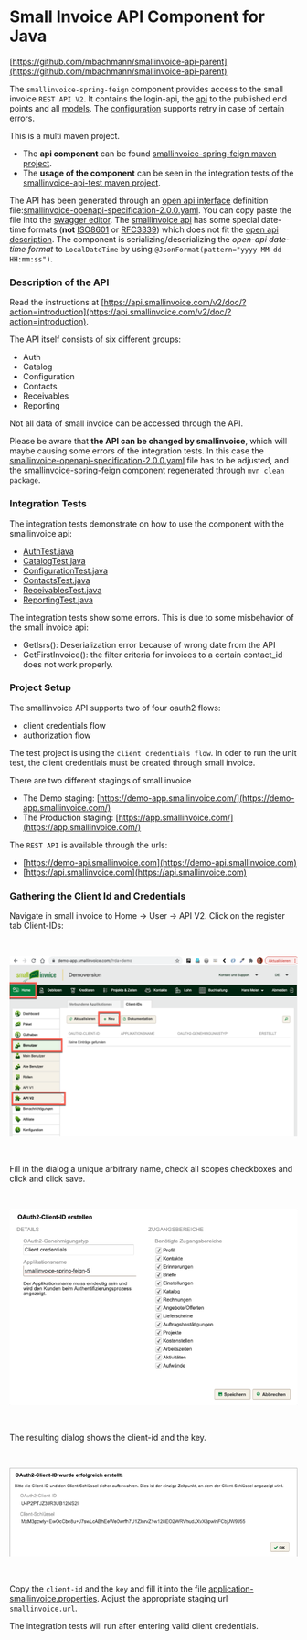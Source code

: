 # Small Invoice API Component for Java

[https://github.com/mbachmann/smallinvoice-api-parent](https://github.com/mbachmann/smallinvoice-api-parent)

The `smallinvoice-spring-feign` component provides access to the small invoice `REST API V2`.
It contains the login-api, the [api](smallinvoice-spring-feign/src/main/java/com/example/smallinvoicespringfeign/api)
to the published end points and all [models](smallinvoice-spring-feign/src/main/java/com/example/smallinvoicespringfeign/model).
The [configuration](smallinvoice-spring-feign/src/main/java/com/example/smallinvoicespringfeign/configuration/ClientConfiguration.java)
supports retry in case of certain errors.

This is a multi maven project.

- The **api component** can be found [smallinvoice-spring-feign maven project](smallinvoice-spring-feign/README.md).
- The **usage of the component** can be seen in the integration tests of the [smallinvoice-api-test maven project](smallinvoice-api-test/README.md).

The API has been generated through an [open api interface](https://swagger.io/specification/) definition file:[smallinvoice-openapi-specification-2.0.0.yaml](smallinvoice-spring-feign/src/main/resources/smallinvoice-openapi-specification-2.0.0.yaml).
You can copy paste the file into the [swagger editor](https://editor.swagger.io/).
The [smallinvoice api](https://api.smallinvoice.com/v2/doc/?action=endpoints) has some special date-time formats
(**not** [ISO8601](https://en.wikipedia.org/wiki/ISO_8601) or [RFC3339](https://datatracker.ietf.org/doc/html/rfc3339))
which does not fit the [open api description](https://swagger.io/docs/specification/data-models/data-types/).
The component is serializing/deserializing the _open-api date-time format_ to `LocalDateTime` by using `@JsonFormat(pattern="yyyy-MM-dd HH:mm:ss")`.

### Description of the API

Read the instructions at [https://api.smallinvoice.com/v2/doc/?action=introduction](https://api.smallinvoice.com/v2/doc/?action=introduction).

The API itself consists of six different groups:

- Auth
- Catalog
- Configuration
- Contacts
- Receivables
- Reporting

Not all data of small invoice can be accessed through the API.

Please be aware that **the API can be changed by smallinvoice**, which will maybe causing some errors of the integration tests.
In this case the [smallinvoice-openapi-specification-2.0.0.yaml](smallinvoice-spring-feign/src/main/resources/smallinvoice-openapi-specification-2.0.0.yaml)
file has to be adjusted, and the [smallinvoice-spring-feign component](smallinvoice-spring-feign/README.md) regenerated through `mvn clean package`.

### Integration Tests

The integration tests demonstrate on how to use the component with the smallinvoice api:

- [AuthTest.java](smallinvoice-api-test/src/test/java/com/example/smallinvoice/springfeign/AuthTest.java)
- [CatalogTest.java](smallinvoice-api-test/src/test/java/com/example/smallinvoice/springfeign/CatalogTest.java)
- [ConfigurationTest.java](smallinvoice-api-test/src/test/java/com/example/smallinvoice/springfeign/ConfigurationTest.java)
- [ContactsTest.java](smallinvoice-api-test/src/test/java/com/example/smallinvoice/springfeign/ContactsTest.java)
- [ReceivablesTest.java](smallinvoice-api-test/src/test/java/com/example/smallinvoice/springfeign/ReceivablesTest.java)
- [ReportingTest.java](smallinvoice-api-test/src/test/java/com/example/smallinvoice/springfeign/ReportingTest.java)

The integration tests show some errors. This is due to some misbehavior of the small invoice api:

- GetIsrs(): Deserialization error because of wrong date from the API
- GetFirstInvoice(): the filter criteria for invoices to a certain contact_id does not work properly.

### Project Setup

The smallinvoice API supports two of four oauth2 flows:

- client credentials flow
- authorization flow

The test project is using the `client credentials flow`. In oder to run the unit test, the client credentials must be created through small invoice.

There are two different stagings of small invoice

- The Demo staging: [https://demo-app.smallinvoice.com/](https://demo-app.smallinvoice.com/)
- The Production staging: [https://app.smallinvoice.com/](https://app.smallinvoice.com/)

The `REST API` is available through the urls:

- [https://demo-api.smallinvoice.com](https://demo-api.smallinvoice.com)
- [https://api.smallinvoice.com](https://api.smallinvoice.com)

### Gathering the Client Id and Credentials

Navigate in small invoice to Home -> User -> API V2. Click on the register tab Client-IDs:

<br/>

![add-client-credentials.png](readme/add-client-credentials.png)

<br/>

Fill in the dialog a unique arbitrary name, check all scopes checkboxes and click and click save.

<br/>

![add-client-credentials-dialog.png](readme/add-client-credentials-dialog.png)

<br/>

The resulting dialog shows the client-id and the key.

<br/>

![add-client-credentials-client-id.png](readme/add-client-credentials-client-id.png)

<br/>

Copy the `client-id` and the `key` and fill it into the file
[application-smallinvoice.properties](smallinvoice-api-test/src/main/resources/application-smallinvoice.properties).
Adjust the appropriate staging url `smallinvoice.url`.

The integration tests will run after entering valid client credentials.

